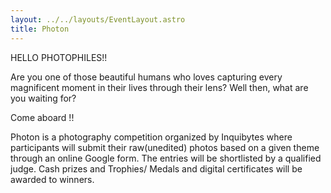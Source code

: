 ```yaml
---
layout: ../../layouts/EventLayout.astro
title: Photon
---
```


HELLO PHOTOPHILES!!

Are you one of those beautiful humans who loves capturing every magnificent moment in their lives through their lens? Well then, what are you waiting for?

Come aboard !!

Photon is a photography competition organized by Inquibytes where participants will submit their raw(unedited) photos based on a given theme through an online Google form. The entries will be shortlisted by a qualified judge. Cash prizes and Trophies/ Medals and digital certificates will be awarded to winners.
